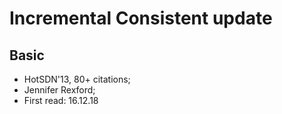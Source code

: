 # Incremental Consistent update

## Basic
* HotSDN'13, 80+ citations;
* Jennifer Rexford;
* First read: 16.12.18
